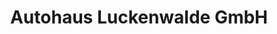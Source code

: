 ---
title: "Autohaus Luckenwalde GmbH"
url: /luckenwalde/autohaus-luckenwalde-gmbh/
shop: Autohaus
---
